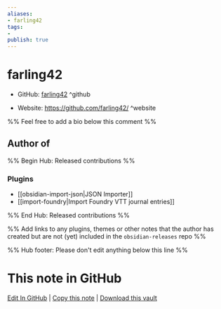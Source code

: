 ```yaml
---
aliases:
- farling42
tags:
- 
publish: true
---
```


# farling42

- GitHub: [farling42](https://github.com/farling42/) ^github
<!-- - Discord: `@` ^discord-->
- Website: <https://github.com/farling42/> ^website
<!-- - [[Publish sites|Publish site]]: ^publish-->

%% Feel free to add a bio below this comment %%


## Author of

%% Begin Hub: Released contributions %%
### Plugins
- [[obsidian-import-json|JSON Importer]]
- [[import-foundry|Import Foundry VTT journal entries]]

%% End Hub: Released contributions %%

%% Add links to any plugins, themes or other notes that the author has created but are not (yet) included in the `obsidian-releases` repo %%

<!--
### Unlisted plugins

- 
-->

<!--
### Others

- 
-->

<!--
## Sponsor this author

- [[GitHub sponsors]]: [Sponsor @farling42 on GitHub Sponsors](https://github.com/sponsors/farling42) ^github-sponsor
- [[Buy me a coffee]]: ^buy-me-a-coffee
- [[PayPal]]: ^paypal
- [[Patreon]]: ^patreon

-->

<!--
## Follow this author

- [[YouTube Channels|On YouTube]]: ^youtube
- Twitter: ^twitter
- ...
-->

%% Hub footer: Please don't edit anything below this line %%

# This note in GitHub

<span class="git-footer">[Edit In GitHub](https://github.dev/obsidian-community/obsidian-hub/blob/main/01%20-%20Community/People/farling42.md "git-hub-edit-note") | [Copy this note](https://raw.githubusercontent.com/obsidian-community/obsidian-hub/main/01%20-%20Community/People/farling42.md "git-hub-copy-note") | [Download this vault](https://github.com/obsidian-community/obsidian-hub/archive/refs/heads/main.zip "git-hub-download-vault") </span>
